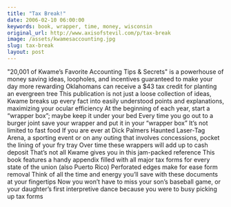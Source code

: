 ```yaml
---
title: "Tax Break!"
date: 2006-02-10 06:00:00
keywords: book, wrapper, time, money, wisconsin
original_url: http://www.axisofstevil.com/p/tax-break
image: /assets/kwamesaccounting.jpg
slug: tax-break
layout: post
---
```


&quot;20,001 of Kwame’s Favorite Accounting Tips &amp; Secrets&quot; is a powerhouse of money saving ideas, loopholes, and incentives guaranteed to make your day more rewarding
Oklahomans can receive a $43 tax credit for planting an evergreen tree
This publication is not just a loose collection of ideas, Kwame breaks up every fact into easily understood points and explanations, maximizing your ocular efficiency
At the beginning of each year, start a “wrapper box”; maybe keep it under your bed Every time you go out to a burger joint save your wrapper and put it in your “wrapper box” It’s not limited to fast food If you are ever at Dick Palmers Haunted Laser-Tag Arena, a sporting event or on any outing that involves concessions, pocket the lining of your fry tray Over time these wrappers will add up to cash deposit
That’s not all Kwame gives you in this jam-packed reference This book features a handy appendix filled with all major tax forms for every state of the union (also Puerto Rico) Perforated edges make for ease form removal Think of all the time and energy you’ll save with these documents at your fingertips Now you won’t have to miss your son’s baseball game, or your daughter’s first interpretive dance because you were to busy picking up tax forms

